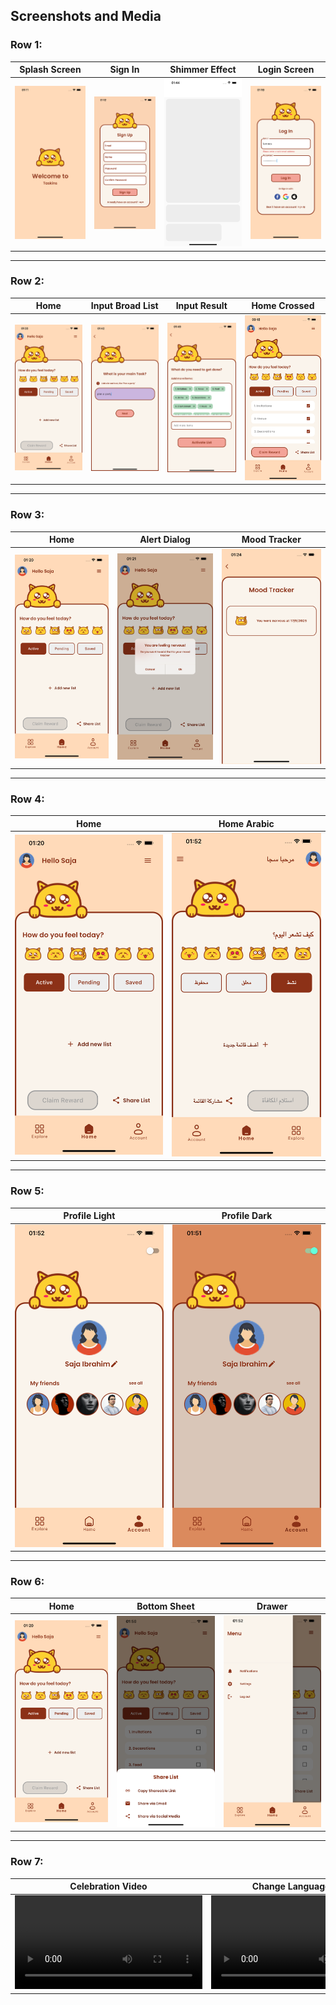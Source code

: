 
## Screenshots and Media

### Row 1:
| Splash Screen | Sign In | Shimmer Effect | Login Screen |
| -------------- | ------- | -------------- | ------------ |
| ![Splash](splash.png) | ![Sign In](sign_up.png) | ![Shimmer](shimmer.png) | ![Login](login.png) |

---

### Row 2:
| Home | Input Broad List | Input Result | Home Crossed |
| ---- | ---------------- | ------------ | ------------ |
| ![Home](home.png) | ![Input Broad List](input_broad_list.png) | ![Input Result](input_result.png) | ![Home Crossed](home_crossed.png) |

---

### Row 3:
| Home | Alert Dialog | Mood Tracker |
| ---- | ------------ | ------------ |
| ![Home](home.png) | ![Alert Dialog](alertdialog.png) | ![Mood Tracker](mood_tracker.png) |

---

### Row 4:
| Home | Home Arabic |
| ---- | ----------- |
| ![Home](home.png) | ![Home Arabic](home_arabic.png) |

---

### Row 5:
| Profile Light | Profile Dark |
| ------------- | ------------- |
| ![Profile Light](profile_light.png) | ![Profile Dark](profile_dark.png) |

---

### Row 6:
| Home | Bottom Sheet | Drawer |
| ---- | ------------ | ------ |
| ![Home](home.png) | ![Bottom Sheet](bottom_sheet.png) | ![Drawer](drawer.png) |

---

### Row 7:
| Celebration Video | Change Language Video |
| ----------------- | --------------------- |
| ![Celebration Video](screenshots/celeb.mov) | ![Change Language Video](screenshots/changelang.mov) |



